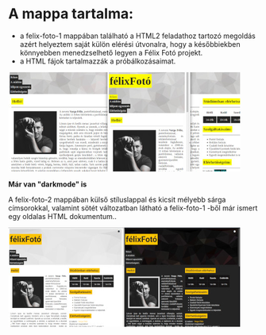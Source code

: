 # **A mappa tartalma:**

- a felix-foto-1 mappában található a HTML2 feladathoz tartozó megoldás
azért helyeztem saját külön elérési útvonalra, hogy a későbbiekben könnyebben menedzselhető legyen a Félix Fotó projekt.
- a HTML fájok tartalmazzák a próbálkozásaimat.


<a href="https://github.com/taklert/public-HTML-CSS/tree/master/felix-foto-projekt/felix-foto-1"><img src="felix-foto-projekt.jpg"></a>

**Már van "darkmode" is**

A felix-foto-2 mappában külső stíluslappal és kicsit mélyebb sárga címsorokkal, valamint sötét változatban látható a felix-foto-1 -ből már ismert egy oldalas HTML dokumentum..



<a href="https://github.com/taklert/public-HTML-CSS/tree/master/felix-foto-projekt/felix-foto-2"><img src="felix-foto-2.jpg"></a>
